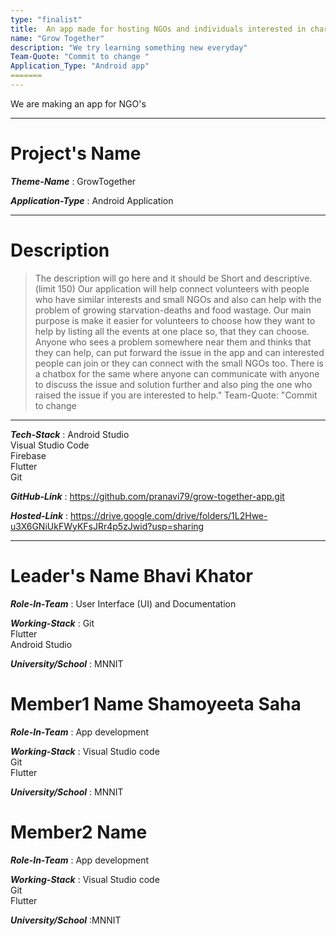 ```yaml
---
type: "finalist"                   
title:  An app made for hosting NGOs and individuals interested in charity
name: "Grow Together"
description: "We try learning something new everyday"
Team-Quote: "Commit to change "
Application_Type: "Android app"
=======
---
```

We are making an app for NGO's


---

# Project's Name

_**Theme-Name**_ : GrowTogether

_**Application-Type**_ :   Android Application

---

# Description

> The description will go here and it should be Short and descriptive. (limit 150)
Our application will help connect volunteers with people who have similar interests and small NGOs and also can help with the problem of 
growing starvation-deaths and food wastage.
Our main purpose is make it easier for volunteers to choose how they want to help by listing all the events at one place so, that they can choose. 
Anyone who sees a problem somewhere near them and thinks that they can help, can put forward the issue in the app and can interested people can join 
or they can connect with the small NGOs too.  There is a chatbox for the same where anyone can communicate with anyone to discuss the issue and solution further
and also ping the one who raised the issue if you are interested to help."
Team-Quote: "Commit to change 


---

_**Tech-Stack**_  : Android Studio <br>
Visual Studio Code <br> 
Firebase <br>
Flutter<br>
Git<br>  

_**GitHub-Link**_ :   https://github.com/pranavi79/grow-together-app.git 

_**Hosted-Link**_ :   https://drive.google.com/drive/folders/1L2Hwe-u3X6GNiUkFWyKFsJRr4p5zJwid?usp=sharing


---


# Leader's Name Bhavi Khator

_**Role-In-Team**_  :  User Interface (UI) and Documentation

_**Working-Stack**_ : Git<br> Flutter<br> Android Studio <br>

_**University/School**_ : MNNIT


# Member1 Name Shamoyeeta Saha

_**Role-In-Team**_  : App development

_**Working-Stack**_ : Visual Studio code<br> Git<br> Flutter<br>

_**University/School**_ : MNNIT



# Member2 Name

_**Role-In-Team**_  : App development

_**Working-Stack**_ : Visual Studio code<br> Git<br> Flutter<br>

_**University/School**_ :MNNIT
